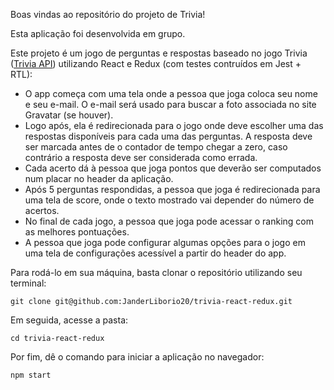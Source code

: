  Boas vindas ao repositório do projeto de Trivia!

Esta aplicação foi desenvolvida em grupo.

Este projeto é um jogo de perguntas e respostas baseado no jogo Trivia ([Trivia API](https://opentdb.com/api_config.php)) utilizando React e Redux (com testes contruídos em Jest + RTL):

- O app começa com uma tela onde a pessoa que joga coloca seu nome e seu e-mail. O e-mail será usado para buscar a foto associada no site Gravatar (se houver).
- Logo após, ela é redirecionada para o jogo onde deve escolher uma das respostas disponíveis para cada uma das perguntas. A resposta deve ser marcada antes de o contador de tempo chegar a zero, caso contrário a resposta deve ser considerada como errada.
- Cada acerto dá à pessoa que joga pontos que deverão ser computados num placar no header da aplicação.
- Após 5 perguntas respondidas, a pessoa que joga é redirecionada para uma tela de score, onde o texto mostrado vai depender do número de acertos.
- No final de cada jogo, a pessoa que joga pode acessar o ranking com as melhores pontuações.
- A pessoa que joga pode configurar algumas opções para o jogo em uma tela de configurações acessível a partir do header do app.


Para rodá-lo em sua máquina, basta clonar o repositório utilizando seu terminal:

```
git clone git@github.com:JanderLiborio20/trivia-react-redux.git
```

Em seguida, acesse a pasta:

```
cd trivia-react-redux
```

Por fim, dê o comando para iniciar a aplicação no navegador:

```
npm start
```